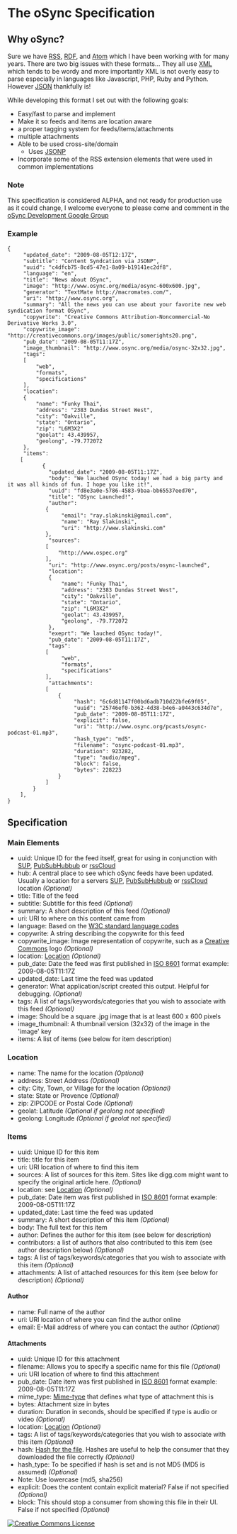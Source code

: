# The oSync Specification #

## Why oSync? ##

Sure we have [RSS](http://cyber.law.harvard.edu/rss/rss.html), [RDF](http://www.w3.org/TR/REC-rdf-syntax/), 
and [Atom](http://www.atomenabled.org/developers/syndication/atom-format-spec.php) which I have been working with 
for many years. There are two big issues with these formats... They all use 
[XML](http://en.wikipedia.org/wiki/XML) which tends to be wordy and more importantly XML is not overly easy to parse 
especially in languages like Javascript, PHP, Ruby and Python. However [JSON](http://en.wikipedia.org/wiki/JSON) thankfully is! 

While developing this format I set out with the following goals:

* Easy/fast to parse and implement
* Make it so feeds and items are location aware
* a proper tagging system for feeds/items/attachments
* multiple attachments
* Able to be used cross-site/domain
  * Uses [JSONP](http://en.wikipedia.org/wiki/JSON#JSONP)
* Incorporate some of the RSS extension elements that were used in common implementations

### Note ###

This specification is considered ALPHA, and not ready for production use as it could change, I welcome everyone to please
come and comment in the [oSync Development Google Group](http://groups.google.com/group/osync-development)

### Example ###

    {
         "updated_date": "2009-08-05T12:17Z",
         "subtitle": "Content Syndcation via JSONP",
         "uuid": "c4dfcb75-8cd5-47e1-8a09-b19141ec2df8",
         "language": "en",
         "title": "News about OSync",
         "image": "http://www.osync.org/media/osync-600x600.jpg",
         "generator": "TextMate http://macromates.com/",
         "uri": "http://www.osync.org",
         "summary": "All the news you can use about your favorite new web syndication format OSync",
         "copywrite": "Creative Commons Attribution-Noncommercial-No Derivative Works 3.0",
         "copywrite_image": "http://creativecommons.org/images/public/somerights20.png",
         "pub_date": "2009-08-05T11:17Z",
         "image_thumbnail": "http://www.osync.org/media/osync-32x32.jpg",
         "tags": 
         [
             "web",
             "formats",
             "specifications"
         ],
         "location": 
         {
             "name": "Funky Thai",
             "address": "2383 Dundas Street West",
             "city": "Oakville",
             "state": "Ontario",
             "zip": "L6M3X2"
             "geolat": 43.439957,
             "geolong", -79.772072
         },
         "items": 
        [
               {
                 "updated_date": "2009-08-05T11:17Z",
                 "body": "We lauched OSync today! we had a big party and it was all kinds of fun. I hope you like it!",
                 "uuid": "fd8e3a0e-5786-4583-9baa-bb65537eed70",
                 "title": "OSync Launched!",
                 "author": 
                {
                     "email": "ray.slakinski@gmail.com",
                     "name": "Ray Slakinski",
                     "uri": "http://www.slakinski.com"
                },
                 "sources": 
                [
                    "http://www.ospec.org"
                ],
                 "uri": "http://www.osync.org/posts/osync-launched",
                 "location": 
                 {
                     "name": "Funky Thai",
                     "address": "2383 Dundas Street West",
                     "city": "Oakville",
                     "state": "Ontario",
                     "zip": "L6M3X2"
                     "geolat": 43.439957,
                     "geolong", -79.772072
                 },
                 "exeprt": "We lauched OSync today!",
                 "pub_date": "2009-08-05T11:17Z",
                 "tags": 
                [
                     "web",
                     "formats",
                     "specifications"
                ],
                 "attachments": 
                [
                    {
                         "hash": "6c6d81147f00bd6adb710d22bfe69f05",
                         "uuid": "25746ef0-b362-4d38-b4e6-a0443c634d7e",
                         "pub_date": "2009-08-05T11:17Z",
                         "explicit": false,
                         "uri": "http://www.osync.org/pcasts/osync-podcast-01.mp3",
                         "hash_type": "md5",
                         "filename": "osync-podcast-01.mp3",
                         "duration": 923282,
                         "type": "audio/mpeg",
                         "block": false,
                         "bytes": 228223
                    }
                ]
            }
        ],
    }

## Specification ##

### Main Elements ###

* uuid: Unique ID for the feed itself, great for using in conjunction with [SUP](http://code.google.com/p/simpleupdateprotocol/), [PubSubHubbub](http://code.google.com/p/pubsubhubbub/) or [rssCloud](http://rsscloud.org/)
* hub: A central place to see which oSync feeds have been updated. Usually a location for a servers [SUP](http://code.google.com/p/simpleupdateprotocol/), [PubSubHubbub](http://code.google.com/p/pubsubhubbub/) or [rssCloud](http://rsscloud.org/) location _(Optional)_
* title: Title of the feed
* subtitle: Subtitle for this feed _(Optional)_
* summary: A short description of this feed _(Optional)_
* uri: URI to where on this content came from
* language: Based on the [W3C standard language codes](http://www.w3.org/TR/REC-html40/struct/dirlang.html#langcodes)
* copywrite: A string describing the copywrite for this feed
* copywrite_image: Image representation of copywrite, such as a [Creative Commons](http://creativecommons.org/) logo _(Optional)_
* location: [Location](#) _(Optional)_
* pub_date: Date the feed was first published in [ISO 8601](http://en.wikipedia.org/wiki/ISO-8601) format example: 2009-08-05T11:17Z
* updated_date: Last time the feed was updated
* generator: What application/script created this output. Helpful for debugging. _(Optional)_
* tags: A list of tags/keywords/categories that you wish to associate with this feed _(Optional)_
* image: Should be a square .jpg image that is at least 600 x 600 pixels
* image_thumbnail: A thumbnail version (32x32) of the image in the 'image' key
* items: A list of items (see below for item description)

### Location ###
* name: The name for the location _(Optional)_
* address: Street Address _(Optional)_
* city: City, Town, or Village for the location _(Optional)_
* state: State or Provence _(Optional)_
* zip: ZIPCODE or Postal Code _(Optional)_
* geolat: Latitude _(Optional if geolong not specified)_
* geolong: Longitude _(Optional if geolat not specified)_

### Items ###

* uuid: Unique ID for this item
* title: title for this item
* uri: URI location of where to find this item
* sources: A list of sources for this item. Sites like digg.com might want to specify the original article here. _(Optional)_
* location: see [Location](#) _(Optional)_
* pub_date: Date item was first published in [ISO 8601](http://en.wikipedia.org/wiki/ISO-8601) format example: 2009-08-05T11:17Z
* updated_date: Last time the feed was updated
* summary: A short description of this item _(Optional)_
* body: The full text for this item
* author: Defines the author for this item (see below for description)
* contributors: a list of authors that also contributed to this item (see author description below) _(Optional)_
* tags: A list of tags/keywords/categories that you wish to associate with this item _(Optional)_
* attachments: A list of attached resources for this item (see below for description) _(Optional)_

#### Author ####

* name: Full name of the author
* uri: URI location of where you can find the author online
* email: E-Mail address of where you can contact the author _(Optional)_

#### Attachments ####

* uuid: Unique ID for this attachment
* filename: Allows you to specify a specific name for this file _(Optional)_
* uri: URI location of where to find this attachment
* pub_date: Date item was first published in [ISO 8601](http://en.wikipedia.org/wiki/ISO-8601) format example: 2009-08-05T11:17Z
* mime_type: [Mime-type](http://www.webmaster-toolkit.com/mime-types.shtml) that defines what type of attachment this is
* bytes: Attachment size in bytes
* duration: Duration in seconds, should be specified if type is audio or video _(Optional)_
* location: [Location](#) _(Optional)_
* tags: A list of tags/keywords/categories that you wish to associate with this item _(Optional)_
* hash: [Hash for the file](http://www.electrictoolbox.com/article/linux-unix-bsd/howto-check-md5-file/). Hashes are useful to help the consumer that they downloaded the file correctly _(Optional)_
* hash_type: To be specified if hash is set and is not MD5 (MD5 is assumed) _(Optional)_
 * Note: Use lowercase (md5, sha256)
* explicit: Does the content contain explicit material? False if not specified _(Optional)_
* block: This should stop a consumer from showing this file in their UI. False if not specified _(Optional)_

<a rel="license" href="http://creativecommons.org/licenses/by-nd/3.0/"><img alt="Creative Commons License" style="border-width:0" src="http://creativecommons.org/images/public/somerights20.png" /></a>